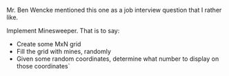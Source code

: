 Mr. Ben Wencke mentioned this one as a job interview question that I rather like.

Implement Minesweeper. That is to say: 

- Create some MxN grid
- Fill the grid with mines, randomly
- Given some random coordinates, determine what number to display on those coordinates`
